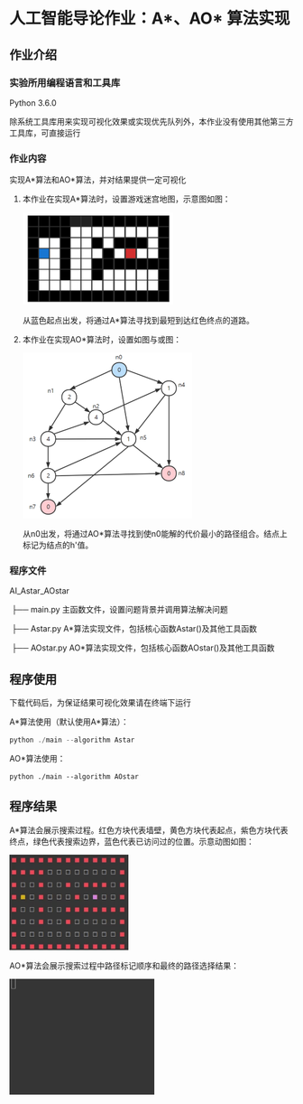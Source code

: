 # 人工智能导论作业：A\*、AO\* 算法实现

## 作业介绍

### 实验所用编程语言和工具库

Python 3.6.0

除系统工具库用来实现可视化效果或实现优先队列外，本作业没有使用其他第三方工具库，可直接运行

### 作业内容

实现A\*算法和AO\*算法，并对结果提供一定可视化

1. 本作业在实现A*算法时，设置游戏迷宫地图，示意图如图：

   <img src=".\images\迷宫示意.png" alt="迷宫示意" style="zoom: 33%;" />

   从蓝色起点出发，将通过A*算法寻找到最短到达红色终点的道路。

2. 本作业在实现AO*算法时，设置如图与或图：

   <img src=".\images\与或图示意.png" alt="与或图示意" style="zoom: 50%;" />

   从n0出发，将通过AO*算法寻找到使n0能解的代价最小的路径组合。结点上标记为结点的h'值。

### 程序文件

AI_Astar_AOstar

​		├── main.py			主函数文件，设置问题背景并调用算法解决问题

​		├── Astar.py			A\*算法实现文件，包括核心函数Astar()及其他工具函数

​		├── AOstar.py		 AO\*算法实现文件，包括核心函数AOstar()及其他工具函数

## 程序使用

下载代码后，为保证结果可视化效果请在终端下运行

A\*算法使用（默认使用A\*算法）：

```c
python ./main --algorithm Astar
```

AO\*算法使用：

```
python ./main --algorithm AOstar
```

## 程序结果

A\*算法会展示搜索过程。红色方块代表墙壁，黄色方块代表起点，紫色方块代表终点，绿色代表搜索边界，蓝色代表已访问过的位置。示意动图如图：

<img src=".\images\Astar输出.gif" alt="Astar输出" style="zoom: 80%;" />

AO\*算法会展示搜索过程中路径标记顺序和最终的路径选择结果：

<img src=".\images\AOstar输出.gif" alt="AOstar输出" style="zoom: 67%;" />

